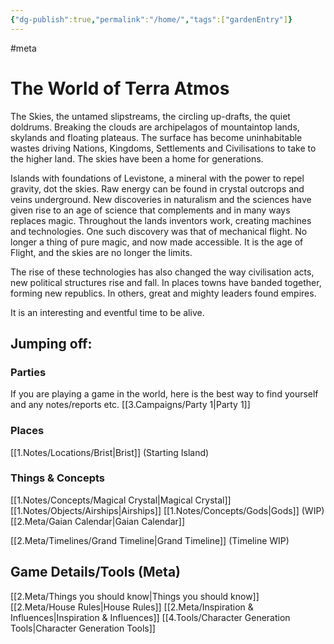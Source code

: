 ```yaml
---
{"dg-publish":true,"permalink":"/home/","tags":["gardenEntry"]}
---
```


#meta
# The World of Terra Atmos
The Skies, the untamed slipstreams, the circling up-drafts, the quiet doldrums. Breaking the clouds are archipelagos of mountaintop lands, skylands and floating plateaus. The surface has become uninhabitable wastes driving Nations, Kingdoms, Settlements and Civilisations to take to the higher land. The skies have been a home for generations.

Islands with foundations of Levistone, a mineral with the power to repel gravity, dot the skies. Raw energy can be found in crystal outcrops and veins underground. New discoveries in naturalism and the sciences have given rise to an age of science that complements and in many ways replaces magic. Throughout the lands inventors work, creating machines and technologies. One such discovery was that of mechanical flight. No longer a thing of pure magic, and now made accessible. It is the age of Flight, and the skies are no longer the limits.

The rise of these technologies has also changed the way civilisation acts, new political structures rise and fall. In places towns have banded together, forming new republics. In others, great and mighty leaders found empires. 

It is an interesting and eventful time to be alive.

## Jumping off:
### Parties
If you are playing a game in the world, here is the best way to find yourself and any notes/reports etc.
[[3.Campaigns/Party 1\|Party 1]]

### Places
[[1.Notes/Locations/Brist\|Brist]] (Starting Island)

### Things & Concepts
[[1.Notes/Concepts/Magical Crystal\|Magical Crystal]]
[[1.Notes/Objects/Airships\|Airships]]
[[1.Notes/Concepts/Gods\|Gods]] (WIP)
[[2.Meta/Gaian Calendar\|Gaian Calendar]]


[[2.Meta/Timelines/Grand Timeline\|Grand Timeline]] (Timeline WIP)
## Game Details/Tools (Meta)
[[2.Meta/Things you should know\|Things you should know]]
[[2.Meta/House Rules\|House Rules]]
[[2.Meta/Inspiration & Influences\|Inspiration & Influences]]
[[4.Tools/Character Generation Tools\|Character Generation Tools]]
